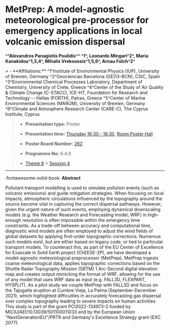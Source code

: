 # MetPrep: A model-agnostic meteorological pre-processor for emergency applications in local volcanic emission dispersal

**^^Alexandros Panagiotis Poulidis^^ ^1^, Leonardo Mingari^2^, Maria Kanakidou^1,3,4^, Mihalis Vrekoussis^1,5,6^, Arnau Folch^2^**

<!-- more -->> - **Affiliations:** ^1^Institute of Environmental Physics (IUP), University of Bremen, Germany ^2^Geociencias Barcelona (GEO3-BCN), CSIC, Spain ^3^Environmental Chemical Processes Laboratory, Department of Chemistry, University of Crete, Greece ^4^Center of the Study of Air Quality & Climate Change (C-STACC), ICE-HT, Foundation for Research and Technology -- Hellas (FORTH), Patras, Greece ^5^Center of Marine Environmental Sciences (MARUM), University of Bremen, Germany ^6^Climate and Atmosphere Research Center (CARE-C), The Cyprus Institute, Cyprus 

> - **Presentation type:** Poster

> - **Presentation time:** [Thursday 16:30 - 18:30](../sessions_comparison.md#__tabbed_3_6), [Room Poster Hall](../maps_venue.md#__tabbed_1_1)

> - **Poster Board Number:** [262](../map_poster_boards.md#thursday)

> - **Programme No:** 6.4.9

> - [Theme 6](../theme6.md) > [Session 4](../sessions/session-6-4.md)

--- 

:fontawesome-solid-book: **Abstract**

Pollutant transport modelling is used to simulate pollution events (such as volcanic emissions) and guide mitigation strategies. When focusing on local impacts, atmospheric circulations influenced by the topography around the source become vital in capturing the correct dispersal pathways. However, given the urgent nature of such events, employing dynamical downscaling models (e.g. the Weather Research and Forecasting model; WRF) in high-enough resolution is often impossible within the emergency time constraints. As a trade-off between accuracy and computational time, diagnostic wind models are often employed to adjust the wind fields of global datasets by applying first-order topographic corrections. Numerous such models exist, but are either based on legacy code, or tied to particular transport models. To counteract this, as part of the EU Center of Excellence for Exascale in Solid Earth project (ChEESE-2P), we have developed a model-agnostic meteorological preprocessor (MetPrep). MetPrep ingests coarse meteorological data, applies topographic corrections based on the Shuttle Radar Topography Mission (SRTM) 1 Arc-Second digital elevation map and creates output mimicking the format of WRF, allowing for the use of any model that uses WRF data as input (e.g. FALL3D, FLEXPART, HYSPLIT). As a pilot study we couple MetPrep with FALL3D and focus on the Tajogaite eruption at Cumbre Vieja, La Palma (September-December 2021), which highlighted difficulties in accurately forecasting gas dispersal over complex topography leading to severe impacts on human activities. This study is part of the grant PCI2022-134973-2 funded by MICIU/AEI/10.13039/501100011033 and by the European Union "NextGenerationEU"/PRTR and Germany's Excellence Strategy grant (EXC 2077).

